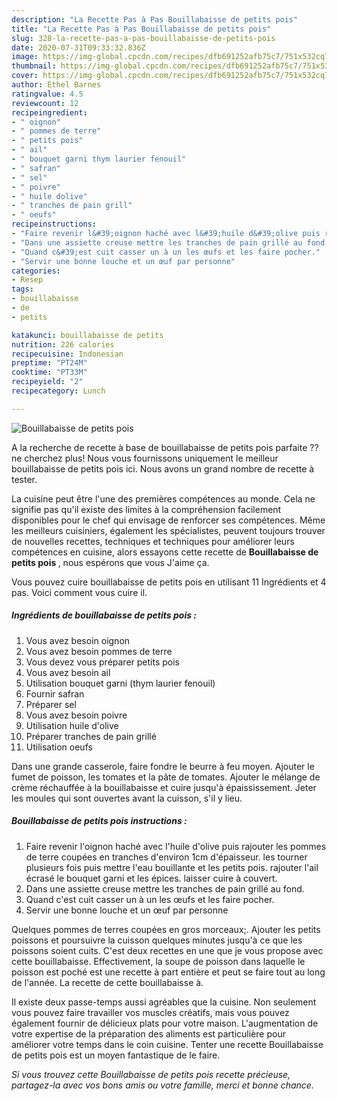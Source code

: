 ```yaml
---
description: "La Recette Pas à Pas Bouillabaisse de petits pois"
title: "La Recette Pas à Pas Bouillabaisse de petits pois"
slug: 328-la-recette-pas-a-pas-bouillabaisse-de-petits-pois
date: 2020-07-31T09:33:32.836Z
image: https://img-global.cpcdn.com/recipes/dfb691252afb75c7/751x532cq70/bouillabaisse-de-petits-pois-photo-principale-de-la-recette.jpg
thumbnail: https://img-global.cpcdn.com/recipes/dfb691252afb75c7/751x532cq70/bouillabaisse-de-petits-pois-photo-principale-de-la-recette.jpg
cover: https://img-global.cpcdn.com/recipes/dfb691252afb75c7/751x532cq70/bouillabaisse-de-petits-pois-photo-principale-de-la-recette.jpg
author: Ethel Barnes
ratingvalue: 4.5
reviewcount: 12
recipeingredient:
- " oignon"
- " pommes de terre"
- " petits pois"
- " ail"
- " bouquet garni thym laurier fenouil"
- " safran"
- " sel"
- " poivre"
- " huile dolive"
- " tranches de pain grill"
- " oeufs"
recipeinstructions:
- "Faire revenir l&#39;oignon haché avec l&#39;huile d&#39;olive puis rajouter les pommes de terre coupées en tranches d&#39;environ 1cm d&#39;épaisseur. les tourner plusieurs fois puis mettre l&#39;eau bouillante et les petits pois. rajouter l&#39;ail écrasé le bouquet garni et les épices. laisser cuire à couvert."
- "Dans une assiette creuse mettre les tranches de pain grillé au fond."
- "Quand c&#39;est cuit casser un à un les œufs et les faire pocher."
- "Servir une bonne louche et un œuf par personne"
categories:
- Resep
tags:
- bouillabaisse
- de
- petits

katakunci: bouillabaisse de petits 
nutrition: 226 calories
recipecuisine: Indonesian
preptime: "PT24M"
cooktime: "PT33M"
recipeyield: "2"
recipecategory: Lunch

---
```



![Bouillabaisse de petits pois](https://img-global.cpcdn.com/recipes/dfb691252afb75c7/751x532cq70/bouillabaisse-de-petits-pois-photo-principale-de-la-recette.jpg)

A la recherche de recette à base de bouillabaisse de petits pois parfaite ?? ne cherchez plus! Nous vous fournissons uniquement le meilleur bouillabaisse de petits pois ici. Nous avons un grand nombre de recette à tester.

La cuisine peut être l'une des premières compétences au monde. Cela ne signifie pas qu'il existe des limites à la compréhension facilement disponibles pour le chef qui envisage de renforcer ses compétences. Même les meilleurs cuisiniers, également les spécialistes, peuvent toujours trouver de nouvelles recettes, techniques et techniques pour améliorer leurs compétences en cuisine, alors essayons cette recette de <strong> Bouillabaisse de petits pois </strong>, nous espérons que vous J'aime ça.

<!--inarticleads1-->

Vous pouvez cuire bouillabaisse de petits pois en utilisant 11 Ingrédients et 4 pas. Voici comment vous cuire il.

##### Ingrédients de bouillabaisse de petits pois :

1. Vous avez besoin  oignon
1. Vous avez besoin  pommes de terre
1. Vous devez vous préparer  petits pois
1. Vous avez besoin  ail
1. Utilisation  bouquet garni (thym laurier fenouil)
1. Fournir  safran
1. Préparer  sel
1. Vous avez besoin  poivre
1. Utilisation  huile d&#39;olive
1. Préparer  tranches de pain grillé
1. Utilisation  oeufs


Dans une grande casserole, faire fondre le beurre à feu moyen. Ajouter le fumet de poisson, les tomates et la pâte de tomates. Ajouter le mélange de crème réchauffée à la bouillabaisse et cuire jusqu&#39;à épaississement. Jeter les moules qui sont ouvertes avant la cuisson, s&#39;il y lieu. 

<!--inarticleads2-->

##### Bouillabaisse de petits pois instructions :

1. Faire revenir l&#39;oignon haché avec l&#39;huile d&#39;olive puis rajouter les pommes de terre coupées en tranches d&#39;environ 1cm d&#39;épaisseur. les tourner plusieurs fois puis mettre l&#39;eau bouillante et les petits pois. rajouter l&#39;ail écrasé le bouquet garni et les épices. laisser cuire à couvert.
1. Dans une assiette creuse mettre les tranches de pain grillé au fond.
1. Quand c&#39;est cuit casser un à un les œufs et les faire pocher.
1. Servir une bonne louche et un œuf par personne


Quelques pommes de terres coupées en gros morceaux;. Ajouter les petits poissons et poursuivre la cuisson quelques minutes jusqu&#39;à ce que les poissons soient cuits. C&#39;est deux recettes en une que je vous propose avec cette bouillabaisse. Effectivement, la soupe de poisson dans laquelle le poisson est poché est une recette à part entière et peut se faire tout au long de l&#39;année. La recette de cette bouillabaisse à. 

<!--inarticleads1-->

<p>
Il existe deux passe-temps aussi agréables que la cuisine. Non seulement vous pouvez faire travailler vos muscles créatifs, mais vous pouvez également fournir de délicieux plats pour votre maison. L'augmentation de votre expertise de la préparation des aliments est particulière pour améliorer votre temps dans le coin cuisine. Tenter une recette Bouillabaisse de petits pois est un moyen fantastique de le faire.
</p>

<p>
<i>Si vous trouvez cette Bouillabaisse de petits pois recette précieuse, partagez-la avec vos bons amis ou votre famille, merci et bonne chance.</i>
</p>
